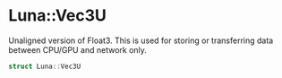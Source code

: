 # Luna::Vec3U
Unaligned version of Float3. This is used for storing or transferring data between CPU/GPU and network only. 

```c++
struct Luna::Vec3U
```

